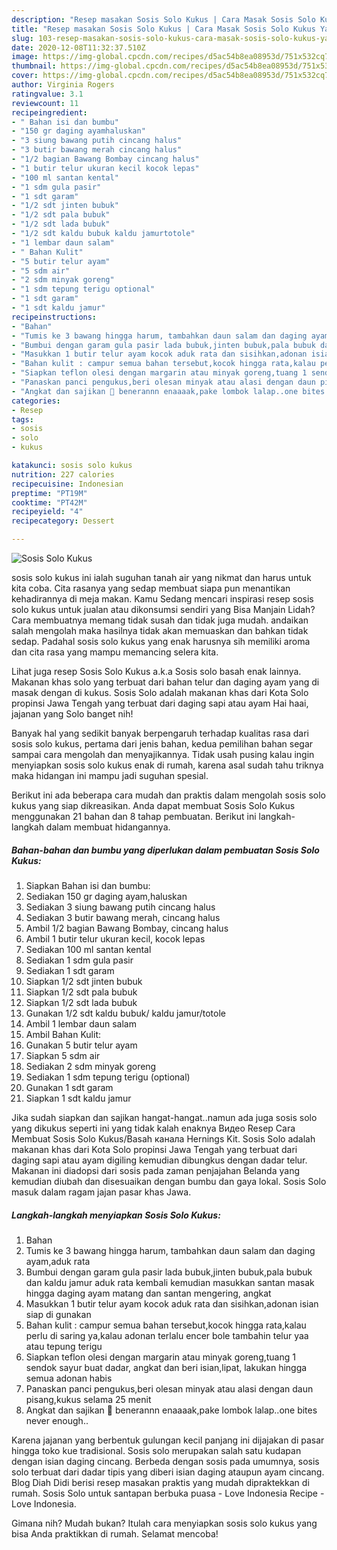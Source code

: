 ```yaml
---
description: "Resep masakan Sosis Solo Kukus | Cara Masak Sosis Solo Kukus Yang Enak dan Simpel"
title: "Resep masakan Sosis Solo Kukus | Cara Masak Sosis Solo Kukus Yang Enak dan Simpel"
slug: 103-resep-masakan-sosis-solo-kukus-cara-masak-sosis-solo-kukus-yang-enak-dan-simpel
date: 2020-12-08T11:32:37.510Z
image: https://img-global.cpcdn.com/recipes/d5ac54b8ea08953d/751x532cq70/sosis-solo-kukus-foto-resep-utama.jpg
thumbnail: https://img-global.cpcdn.com/recipes/d5ac54b8ea08953d/751x532cq70/sosis-solo-kukus-foto-resep-utama.jpg
cover: https://img-global.cpcdn.com/recipes/d5ac54b8ea08953d/751x532cq70/sosis-solo-kukus-foto-resep-utama.jpg
author: Virginia Rogers
ratingvalue: 3.1
reviewcount: 11
recipeingredient:
- " Bahan isi dan bumbu"
- "150 gr daging ayamhaluskan"
- "3 siung bawang putih cincang halus"
- "3 butir bawang merah cincang halus"
- "1/2 bagian Bawang Bombay cincang halus"
- "1 butir telur ukuran kecil kocok lepas"
- "100 ml santan kental"
- "1 sdm gula pasir"
- "1 sdt garam"
- "1/2 sdt jinten bubuk"
- "1/2 sdt pala bubuk"
- "1/2 sdt lada bubuk"
- "1/2 sdt kaldu bubuk kaldu jamurtotole"
- "1 lembar daun salam"
- " Bahan Kulit"
- "5 butir telur ayam"
- "5 sdm air"
- "2 sdm minyak goreng"
- "1 sdm tepung terigu optional"
- "1 sdt garam"
- "1 sdt kaldu jamur"
recipeinstructions:
- "Bahan"
- "Tumis ke 3 bawang hingga harum, tambahkan daun salam dan daging ayam,aduk rata"
- "Bumbui dengan garam gula pasir lada bubuk,jinten bubuk,pala bubuk dan kaldu jamur aduk rata kembali kemudian masukkan santan masak hingga daging ayam matang dan santan mengering, angkat"
- "Masukkan 1 butir telur ayam kocok aduk rata dan sisihkan,adonan isian siap di gunakan"
- "Bahan kulit : campur semua bahan tersebut,kocok hingga rata,kalau perlu di saring ya,kalau adonan terlalu encer bole tambahin telur yaa atau tepung terigu"
- "Siapkan teflon olesi dengan margarin atau minyak goreng,tuang 1 sendok sayur buat dadar, angkat dan beri isian,lipat, lakukan hingga semua adonan habis"
- "Panaskan panci pengukus,beri olesan minyak atau alasi dengan daun pisang,kukus selama 25 menit"
- "Angkat dan sajikan 🤤 benerannn enaaaak,pake lombok lalap..one bites never enough.."
categories:
- Resep
tags:
- sosis
- solo
- kukus

katakunci: sosis solo kukus 
nutrition: 227 calories
recipecuisine: Indonesian
preptime: "PT19M"
cooktime: "PT42M"
recipeyield: "4"
recipecategory: Dessert

---
```



![Sosis Solo Kukus](https://img-global.cpcdn.com/recipes/d5ac54b8ea08953d/751x532cq70/sosis-solo-kukus-foto-resep-utama.jpg)


sosis solo kukus ini ialah suguhan tanah air yang nikmat dan harus untuk kita coba. Cita rasanya yang sedap membuat siapa pun menantikan kehadirannya di meja makan.
Kamu Sedang mencari inspirasi resep sosis solo kukus untuk jualan atau dikonsumsi sendiri yang Bisa Manjain Lidah? Cara membuatnya memang tidak susah dan tidak juga mudah. andaikan salah mengolah maka hasilnya tidak akan memuaskan dan bahkan tidak sedap. Padahal sosis solo kukus yang enak harusnya sih memiliki aroma dan cita rasa yang mampu memancing selera kita.

Lihat juga resep Sosis Solo Kukus a.k.a Sosis solo basah enak lainnya. Makanan khas solo yang terbuat dari bahan telur dan daging ayam yang di masak dengan di kukus. Sosis Solo adalah makanan khas dari Kota Solo propinsi Jawa Tengah yang terbuat dari daging sapi atau ayam Hai haai, jajanan yang Solo banget nih!

Banyak hal yang sedikit banyak berpengaruh terhadap kualitas rasa dari sosis solo kukus, pertama dari jenis bahan, kedua pemilihan bahan segar sampai cara mengolah dan menyajikannya. Tidak usah pusing kalau ingin menyiapkan sosis solo kukus enak di rumah, karena asal sudah tahu triknya maka hidangan ini mampu jadi suguhan spesial.


Berikut ini ada beberapa cara mudah dan praktis dalam mengolah sosis solo kukus yang siap dikreasikan. Anda dapat membuat Sosis Solo Kukus menggunakan 21 bahan dan 8 tahap pembuatan. Berikut ini langkah-langkah dalam membuat hidangannya.

<!--inarticleads1-->

##### Bahan-bahan dan bumbu yang diperlukan dalam pembuatan Sosis Solo Kukus:

1. Siapkan  Bahan isi dan bumbu:
1. Sediakan 150 gr daging ayam,haluskan
1. Sediakan 3 siung bawang putih cincang halus
1. Sediakan 3 butir bawang merah, cincang halus
1. Ambil 1/2 bagian Bawang Bombay, cincang halus
1. Ambil 1 butir telur ukuran kecil, kocok lepas
1. Sediakan 100 ml santan kental
1. Sediakan 1 sdm gula pasir
1. Sediakan 1 sdt garam
1. Siapkan 1/2 sdt jinten bubuk
1. Siapkan 1/2 sdt pala bubuk
1. Siapkan 1/2 sdt lada bubuk
1. Gunakan 1/2 sdt kaldu bubuk/ kaldu jamur/totole
1. Ambil 1 lembar daun salam
1. Ambil  Bahan Kulit:
1. Gunakan 5 butir telur ayam
1. Siapkan 5 sdm air
1. Sediakan 2 sdm minyak goreng
1. Sediakan 1 sdm tepung terigu (optional)
1. Gunakan 1 sdt garam
1. Siapkan 1 sdt kaldu jamur


Jika sudah siapkan dan sajikan hangat-hangat..namun ada juga sosis solo yang dikukus seperti ini yang tidak kalah enaknya Видео Resep Cara Membuat Sosis Solo Kukus/Basah канала Hernings Kit. Sosis Solo adalah makanan khas dari Kota Solo propinsi Jawa Tengah yang terbuat dari daging sapi atau ayam digiling kemudian dibungkus dengan dadar telur. Makanan ini diadopsi dari sosis pada zaman penjajahan Belanda yang kemudian diubah dan disesuaikan dengan bumbu dan gaya lokal. Sosis Solo masuk dalam ragam jajan pasar khas Jawa. 

<!--inarticleads2-->

##### Langkah-langkah menyiapkan Sosis Solo Kukus:

1. Bahan
1. Tumis ke 3 bawang hingga harum, tambahkan daun salam dan daging ayam,aduk rata
1. Bumbui dengan garam gula pasir lada bubuk,jinten bubuk,pala bubuk dan kaldu jamur aduk rata kembali kemudian masukkan santan masak hingga daging ayam matang dan santan mengering, angkat
1. Masukkan 1 butir telur ayam kocok aduk rata dan sisihkan,adonan isian siap di gunakan
1. Bahan kulit : campur semua bahan tersebut,kocok hingga rata,kalau perlu di saring ya,kalau adonan terlalu encer bole tambahin telur yaa atau tepung terigu
1. Siapkan teflon olesi dengan margarin atau minyak goreng,tuang 1 sendok sayur buat dadar, angkat dan beri isian,lipat, lakukan hingga semua adonan habis
1. Panaskan panci pengukus,beri olesan minyak atau alasi dengan daun pisang,kukus selama 25 menit
1. Angkat dan sajikan 🤤 benerannn enaaaak,pake lombok lalap..one bites never enough..


Karena jajanan yang berbentuk gulungan kecil panjang ini dijajakan di pasar hingga toko kue tradisional. Sosis solo merupakan salah satu kudapan dengan isian daging cincang. Berbeda dengan sosis pada umumnya, sosis solo terbuat dari dadar tipis yang diberi isian daging ataupun ayam cincang. Blog Diah Didi berisi resep masakan praktis yang mudah dipraktekkan di rumah. Sosis Solo untuk santapan berbuka puasa - Love Indonesia Recipe - Love Indonesia. 

Gimana nih? Mudah bukan? Itulah cara menyiapkan sosis solo kukus yang bisa Anda praktikkan di rumah. Selamat mencoba!
